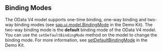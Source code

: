 <!-- loioe37a0c323db94ea880ea0f5c9140fa08 -->

## Binding Modes

The OData V4 model supports one-time binding, one-way binding and two-way binding modes \(see [sap.ui.model.BindingMode](https://ui5.sap.com/#/api/sap.ui.model.BindingMode) in the Demo Kit\). The two-way binding mode is the **default** binding mode of the OData V4 model. You can use the `setDefaultBindingMode` method on the model to change the binding mode. For more information, see [setDefaultBindingMode](https://ui5.sap.com/#/api/sap.ui.model.Model/methods/setDefaultBindingMode) in the Demo Kit.

